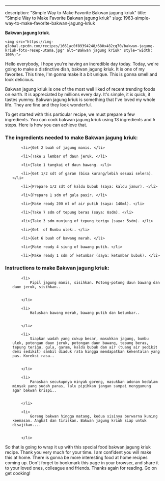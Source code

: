 ---
description: "Simple Way to Make Favorite Bakwan jagung kriuk"
title: "Simple Way to Make Favorite Bakwan jagung kriuk"
slug: 1963-simple-way-to-make-favorite-bakwan-jagung-kriuk

<p>
	<strong>Bakwan jagung kriuk</strong>. 
	
</p>
<p>
	
	<img src="https://img-global.cpcdn.com/recipes/1661ac0f89394248/680x482cq70/bakwan-jagung-kriuk-foto-resep-utama.jpg" alt="Bakwan jagung kriuk" style="width: 100%;">
	
	
</p>
<p>
	Hello everybody, I hope you're having an incredible day today. Today, we're going to make a distinctive dish, bakwan jagung kriuk. It is one of my favorites. This time, I'm gonna make it a bit unique. This is gonna smell and look delicious.
</p>
	
<p>
	
</p>
<p>
	Bakwan jagung kriuk is one of the most well liked of recent trending foods on earth. It is appreciated by millions every day. It's simple, it is quick, it tastes yummy. Bakwan jagung kriuk is something that I've loved my whole life. They are fine and they look wonderful.
</p>

<p>
To get started with this particular recipe, we must prepare a few ingredients. You can cook bakwan jagung kriuk using 13 ingredients and 5 steps. Here is how you can achieve that.
</p>

<h3>The ingredients needed to make Bakwan jagung kriuk:</h3>

<ol>
	
		<li>{Get 2 buah of jagung manis. </li>
	
		<li>{Take 2 lembar of daun jeruk. </li>
	
		<li>{Take 1 tangkai of daun bawang. </li>
	
		<li>{Get 1/2 sdt of garam (bisa kurang/lebih sesuai selera). </li>
	
		<li>{Prepare 1/2 sdt of kaldu bubuk (saya: kaldu jamur). </li>
	
		<li>{Prepare 1 sdm of gula pasir. </li>
	
		<li>{Make ready 200 ml of air putih (saya: 140ml). </li>
	
		<li>{Take 7 sdm of tepung beras (saya: 8sdm). </li>
	
		<li>{Take 3 sdm munjung of tepung terigu (saya: 5sdm). </li>
	
		<li>{Get  of Bumbu ulek:. </li>
	
		<li>{Get 6 buah of bawang merah. </li>
	
		<li>{Make ready 4 siung of bawang putih. </li>
	
		<li>{Make ready 1 sdm of ketumbar (saya: ketumbar bubuk). </li>
	
</ol>
<p>
	
</p>

<h3>Instructions to make Bakwan jagung kriuk:</h3>

<ol>
	
		<li>
			Pipil jagung manis, sisihkan. Potong-potong daun bawang dan daun jeruk, sisihkan..
			
			
		</li>
	
		<li>
			Haluskan bawang merah, bawang putih dan ketumbar..
			
			
		</li>
	
		<li>
			Siapkan wadah yang cukup besar, masukkan jagung, bumbu ulek, potongan daun jeruk, potongan daun bawang, tepung beras, tepung terigu, gula, garam, kaldu bubuk dan air (tuang air sedikit demi sedikit) sambil diaduk rata hingga mendapatkan kekentalan yang pas. Koreksi rasa..
			
			
		</li>
	
		<li>
			Panaskan secukupnya minyak goreng, masukkan adonan kedalam minyak yang sudah panas, lalu pipihkan jangan sampai menggunung agar bakwan krispi..
			
			
		</li>
	
		<li>
			Goreng bakwan hingga matang, kedua sisinya berwarna kuning keemasan. Angkat dan tiriskan. Bakwan jagung kriuk siap untuk disajikan....
			
			
		</li>
	
</ol>

<p>
	
</p>

<p>
	So that is going to wrap it up with this special food bakwan jagung kriuk recipe. Thank you very much for your time. I am confident you will make this at home. There is gonna be more interesting food at home recipes coming up. Don't forget to bookmark this page in your browser, and share it to your loved ones, colleague and friends. Thanks again for reading. Go on get cooking!
</p>
